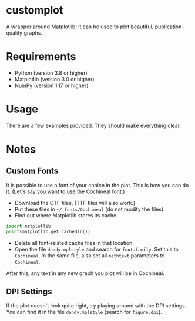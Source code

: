 # customplot
A wrapper around Matplotlib; it can be used to plot beautiful,
publication-quality graphs.

# Requirements
* Python (version 3.8 or higher)
* Matplotlib (version 3.0 or higher)
* NumPy (version 1.17 or higher)

# Usage
There are a few examples provided. They should make everything clear.

# Notes

## Custom Fonts
It is possible to use a font of your choice in the plot. This is how you can do
it. (Let's say you want to use the Cochineal font.)
* Download the OTF files. (TTF files will also work.)
* Put these files in `~/.fonts/Cochineal` (do not modify the files).
* Find out where Matplotlib stores its cache.
```python
import matplotlib
print(matplotlib.get_cachedir())
```
* Delete all font-related cache files in that location.
* Open the file `dandy.mplstyle` and search for `font.family`. Set this to
`Cochineal`. In the same file, also set all `mathtext` parameters to
`Cochineal`.

After this, any text in any new graph you plot will be in Cochineal.

## DPI Settings
If the plot doesn't look quite right, try playing around with the DPI settings.
You can find it in the file `dandy.mplstyle` (search for `figure.dpi`).


